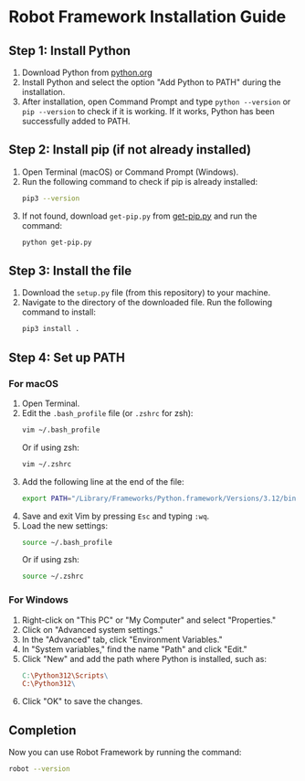 # Robot Framework Installation Guide

## Step 1: Install Python
1. Download Python from [python.org](https://www.python.org/downloads/)
2. Install Python and select the option "Add Python to PATH" during the installation.
3. After installation, open Command Prompt and type `python --version` or `pip --version` to check if it is working. If it works, Python has been successfully added to PATH.

## Step 2: Install pip (if not already installed)
1. Open Terminal (macOS) or Command Prompt (Windows).
2. Run the following command to check if pip is already installed:
    ```bash
    pip3 --version
    ```
3. If not found, download `get-pip.py` from [get-pip.py](https://bootstrap.pypa.io/get-pip.py) and run the command:
    ```bash
    python get-pip.py
    ```

## Step 3: Install the file
1. Download the `setup.py` file (from this repository) to your machine.
2. Navigate to the directory of the downloaded file. Run the following command to install:
    ```bash
    pip3 install .
    ```

## Step 4: Set up PATH
### For macOS
1. Open Terminal.
2. Edit the `.bash_profile` file (or `.zshrc` for zsh):
    ```bash
    vim ~/.bash_profile
    ```
   Or if using zsh:
    ```bash
    vim ~/.zshrc
    ```
3. Add the following line at the end of the file:
    ```bash
    export PATH="/Library/Frameworks/Python.framework/Versions/3.12/bin:$PATH"
    ```
4. Save and exit Vim by pressing `Esc` and typing `:wq`.
5. Load the new settings:
    ```bash
    source ~/.bash_profile
    ```
   Or if using zsh:
    ```bash
    source ~/.zshrc
    ```

### For Windows
1. Right-click on "This PC" or "My Computer" and select "Properties."
2. Click on "Advanced system settings."
3. In the "Advanced" tab, click "Environment Variables."
4. In "System variables," find the name "Path" and click "Edit."
5. Click "New" and add the path where Python is installed, such as:
    ```makefile
    C:\Python312\Scripts\
    C:\Python312\
    ```
6. Click "OK" to save the changes.

## Completion
Now you can use Robot Framework by running the command:
```bash
robot --version
